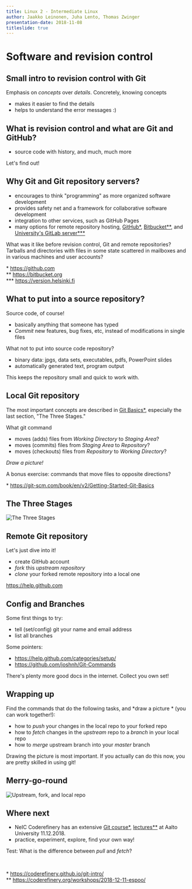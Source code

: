 ```yaml
---
title: Linux 2 - Intermediate Linux
author: Jaakko Leinonen, Juha Lento, Thomas Zwinger
presentation-date: 2018-11-08
titleslide: true
---
```


# Software and revision control


## Small intro to revision control with Git

Emphasis on *concepts* over *details*. Concretely, knowing concepts

- makes it easier to find the details
- helps to understand the error messages :)

## What is revision control and what are Git and GitHub?

- source code with history, and much, much more

Let's find out!


## Why Git and Git repository servers?

- encourages to think "programming" as more organized software development
- provides safety net and a framework for collaborative software development
- integration to other services, such as GitHub Pages
- many options for remote repository hosting, [GitHub\*](https://github.com),
[Bitbucket\*\*](https://bitbucket.org), and
[University's GitLab server\*\*\*](https://version.helsinki.fi)

What was it like before revision control, Git and remote repositories?
Tarballs and directories with files in some state scattered in mailboxes
and in various machines and user accounts?

\* https://github.com  
\*\* https://bitbucket.org  
\*\*\* https://version.helsinki.fi


## What to put into a source repository?

Source code, of course!

- basically anything that someone has typed
- *Commit* new features, bug fixes, etc, instead of modifications in single
  files

What not to put into source code repository?

- binary data: jpgs, data sets, executables, pdfs, PowerPoint slides
- automatically generated text, program output

This keeps the repository small and quick to work with.


## Local Git repository

The most important concepts are described in
[Git Basics*](https://git-scm.com/book/en/v2/Getting-Started-Git-Basics),
especially the last section, "The Three Stages."

What git command
- moves (adds) files from *Working Directory* to *Staging Area*?
- moves (commits) files from *Staging Area* to *Repository*?
- moves (checkouts) files from *Repository* to *Working Directory*?

*Draw a picture!*

A bonus exercise: commands that move files to opposite directions?


\* https://git-scm.com/book/en/v2/Getting-Started-Git-Basics


## The Three Stages

![The Three Stages](https://object.pouta.csc.fi/Linux2/ThreeStages.jpg "Juha's hand drawn art")


## Remote Git repository

Let's just dive into it!

- create GitHub account
- *fork* this *upstream repository*
- *clone* your forked remote repository into a local one

https://help.github.com


## Config and Branches

Some first things to try:

- tell (set/config) git your name and email address
- list all branches

Some pointers:

- https://help.github.com/categories/setup/
- https://github.com/joshnh/Git-Commands

There's plenty more good docs in the internet. Collect you own set!


## Wrapping up

Find the commands that do the following tasks, and *draw a picture *  (you can work together!):

- how to *push* your changes in the local repo to your forked repo
- how to *fetch* changes in the *upstream* repo to a *branch* in your local repo
- how to *merge* upstream branch into your *master* branch

Drawing the picture is most important. If you actually can do this now, you are
pretty skilled in using git!


## Merry-go-round

![Upstream, fork, and local repo](https://object.pouta.csc.fi/Linux2/merry-go-round.jpg "Capture from researcher's cubicle")


## Where next

- NeIC Coderefinery has an extensive [Git course\*](https://coderefinery.github.io/git-intro/),
[lectures\*\*](https://coderefinery.org/workshops/2018-12-11-espoo/) at Aalto University 11.12.2018.
- practice, experiment, explore, find your own way!

Test: What is the difference between *pull* and *fetch*?

<br>

\* https://coderefinery.github.io/git-intro/  
\*\* https://coderefinery.org/workshops/2018-12-11-espoo/
